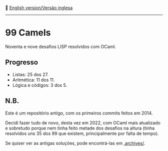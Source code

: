 :england: [English version/Versão inglesa](README-en.md)
***

# 99 Camels
Noventa e nove desafios LISP resolvidos com OCaml.

## Progresso

* Listas: 25 dos 27.
* Aritmética: 11 dos 11.
* Lógica e códigos: 3 dos 5.

## N.B.
Este é um repositório antigo, com os primeiros commits feitos em 2014.

Decidi fazer tudo de novo, desta vez em 2022, com OCaml mais atualizado e sobretudo porque nem tinha feito metade dos desafios na altura (tinha resolvidos uns 35 dos 99 que existem, principalmente por falta de tempo).

Se quiser ver as antigas soluções, pode encontrá-las em [.archives/](.archives).